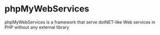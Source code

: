 phpMyWebServices
================

phpMyWebServices is a framework that serve dotNET-like Web services in PHP without any external library
